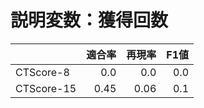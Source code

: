 # 説明変数：獲得回数
| | 適合率 | 再現率 | F1値 |
| :-- | --: | --: | --: |
| CTScore-8 | 0.0 | 0.0 | 0.0 |
| CTScore-15 | 0.45 | 0.06 | 0.1 |

